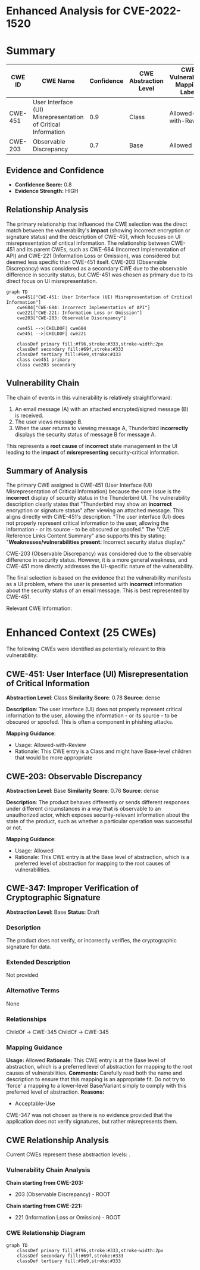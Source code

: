 # Enhanced Analysis for CVE-2022-1520

# Summary
| CWE ID  | CWE Name                                                        | Confidence | CWE Abstraction Level | CWE Vulnerability Mapping Label | CWE-Vulnerability Mapping Notes |
|---------|-----------------------------------------------------------------|------------|-----------------------|---------------------------------|------------------------------------|
| CWE-451 | User Interface (UI) Misrepresentation of Critical Information | 0.9        | Class                 | Allowed-with-Review             | Primary CWE                       |
| CWE-203 | Observable Discrepancy                                          | 0.7        | Base                  | Allowed                         | Secondary Candidate              |

## Evidence and Confidence

*   **Confidence Score:** 0.8
*   **Evidence Strength:** HIGH

## Relationship Analysis
The primary relationship that influenced the CWE selection was the direct match between the vulnerability's **impact** (showing incorrect encryption or signature status) and the description of CWE-451, which focuses on UI misrepresentation of critical information. The relationship between CWE-451 and its parent CWEs, such as CWE-684 (Incorrect Implementation of API) and CWE-221 (Information Loss or Omission), was considered but deemed less specific than CWE-451 itself. CWE-203 (Observable Discrepancy) was considered as a secondary CWE due to the observable difference in security status, but CWE-451 was chosen as primary due to its direct focus on UI misrepresentation.

```mermaid
graph TD
    cwe451["CWE-451: User Interface (UI) Misrepresentation of Critical Information"]
    cwe684["CWE-684: Incorrect Implementation of API"]
    cwe221["CWE-221: Information Loss or Omission"]
    cwe203["CWE-203: Observable Discrepancy"]

    cwe451 -->|CHILDOF| cwe684
    cwe451 -->|CHILDOF| cwe221
    
    classDef primary fill:#f96,stroke:#333,stroke-width:2px
    classDef secondary fill:#69f,stroke:#333
    classDef tertiary fill:#9e9,stroke:#333
    class cwe451 primary
    class cwe203 secondary
```

## Vulnerability Chain
The chain of events in this vulnerability is relatively straightforward:

1.  An email message (A) with an attached encrypted/signed message (B) is received.
2.  The user views message B.
3.  When the user returns to viewing message A, Thunderbird **incorrectly** displays the security status of message B for message A.

This represents a **root cause** of **incorrect** state management in the UI leading to the **impact** of **misrepresenting** security-critical information.

## Summary of Analysis
The primary CWE assigned is CWE-451 (User Interface (UI) Misrepresentation of Critical Information) because the core issue is the **incorrect** display of security status in the Thunderbird UI. The vulnerability description clearly states that "Thunderbird may show an **incorrect** encryption or signature status" after viewing an attached message. This aligns directly with CWE-451's description: "The user interface (UI) does not properly represent critical information to the user, allowing the information - or its source - to be obscured or spoofed." The "CVE Reference Links Content Summary" also supports this by stating: "**Weaknesses/vulnerabilities present:** Incorrect security status display."

CWE-203 (Observable Discrepancy) was considered due to the observable difference in security status. However, it is a more general weakness, and CWE-451 more directly addresses the UI-specific nature of the vulnerability.

The final selection is based on the evidence that the vulnerability manifests as a UI problem, where the user is presented with **incorrect** information about the security status of an email message. This is best represented by CWE-451.

Relevant CWE Information:

# Enhanced Context (25 CWEs)
The following CWEs were identified as potentially relevant to this vulnerability:

## CWE-451: User Interface (UI) Misrepresentation of Critical Information
**Abstraction Level**: Class
**Similarity Score**: 0.78
**Source**: dense

**Description**:
The user interface (UI) does not properly represent critical information to the user, allowing the information - or its source - to be obscured or spoofed. This is often a component in phishing attacks.

**Mapping Guidance**:
- Usage: Allowed-with-Review
- Rationale: This CWE entry is a Class and might have Base-level children that would be more appropriate

## CWE-203: Observable Discrepancy
**Abstraction Level**: Base
**Similarity Score**: 0.76
**Source**: dense

**Description**:
The product behaves differently or sends different responses under different circumstances in a way that is observable to an unauthorized actor, which exposes security-relevant information about the state of the product, such as whether a particular operation was successful or not.

**Mapping Guidance**:
- Usage: Allowed
- Rationale: This CWE entry is at the Base level of abstraction, which is a preferred level of abstraction for mapping to the root causes of vulnerabilities.

## CWE-347: Improper Verification of Cryptographic Signature
**Abstraction Level:** Base
**Status:** Draft

### Description
The product does not verify, or incorrectly verifies, the cryptographic signature for data.

### Extended Description
Not provided

### Alternative Terms
None

### Relationships
ChildOf -> CWE-345
ChildOf -> CWE-345

### Mapping Guidance
**Usage:** Allowed
**Rationale:** This CWE entry is at the Base level of abstraction, which is a preferred level of abstraction for mapping to the root causes of vulnerabilities.
**Comments:** Carefully read both the name and description to ensure that this mapping is an appropriate fit. Do not try to 'force' a mapping to a lower-level Base/Variant simply to comply with this preferred level of abstraction.
**Reasons:**
- Acceptable-Use

CWE-347 was not chosen as there is no evidence provided that the application does not verify signatures, but rather misrepresents them.


## CWE Relationship Analysis

Current CWEs represent these abstraction levels: .


### Vulnerability Chain Analysis

**Chain starting from CWE-203:**
- 203 (Observable Discrepancy) - ROOT


**Chain starting from CWE-221:**
- 221 (Information Loss or Omission) - ROOT



### CWE Relationship Diagram

```mermaid
graph TD
    classDef primary fill:#f96,stroke:#333,stroke-width:2px
    classDef secondary fill:#69f,stroke:#333
    classDef tertiary fill:#9e9,stroke:#333
```